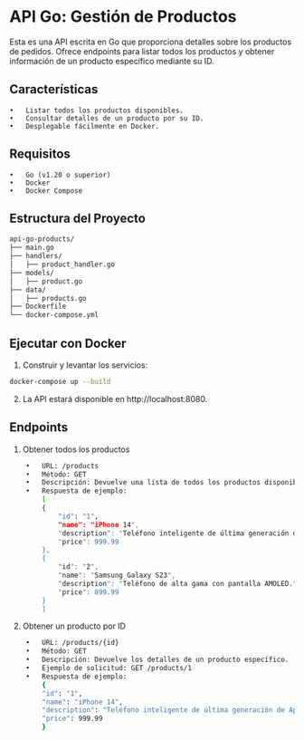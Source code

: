 # **API Go: Gestión de Productos**

Esta es una API escrita en Go que proporciona detalles sobre los productos de pedidos. Ofrece endpoints para listar todos los productos y obtener información de un producto específico mediante su ID.

## **Características**
	•	Listar todos los productos disponibles.
	•	Consultar detalles de un producto por su ID.
	•	Desplegable fácilmente en Docker.

## **Requisitos**
	•	Go (v1.20 o superior)
	•	Docker
	•	Docker Compose

## **Estructura del Proyecto**
```bash
api-go-products/
├── main.go     
├── handlers/
│   ├── product_handler.go 
├── models/
│   ├── product.go
├── data/
│   ├── products.go   
├── Dockerfile          
└── docker-compose.yml    
```

## **Ejecutar con Docker**
1.	Construir y levantar los servicios:
```bash
docker-compose up --build
```

2.	La API estará disponible en http://localhost:8080.

## **Endpoints**

1. Obtener todos los productos
```bash
	•	URL: /products
	•	Método: GET
	•	Descripción: Devuelve una lista de todos los productos disponibles.
	•	Respuesta de ejemplo:
        [
        {
            "id": "1",
            "name": "iPhone 14",
            "description": "Teléfono inteligente de última generación de Apple.",
            "price": 999.99
        },
        {
            "id": "2",
            "name": "Samsung Galaxy S23",
            "description": "Teléfono de alta gama con pantalla AMOLED.",
            "price": 899.99
        }
        ]
```

2. Obtener un producto por ID
```bash
	•	URL: /products/{id}
	•	Método: GET
	•	Descripción: Devuelve los detalles de un producto específico.
	•	Ejemplo de solicitud: GET /products/1
	•	Respuesta de ejemplo:
        {
        "id": "1",
        "name": "iPhone 14",
        "description": "Teléfono inteligente de última generación de Apple.",
        "price": 999.99
        }
```